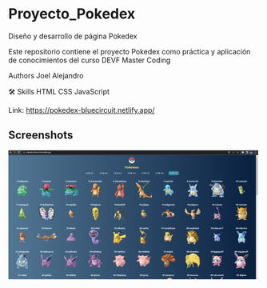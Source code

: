 # Proyecto_Pokedex
Diseño y desarrollo de página Pokedex 

Este repositorio contiene el proyecto Pokedex como práctica y aplicación 
de conocimientos del curso DEVF Master Coding

Authors
Joel Alejandro

🛠 Skills
HTML CSS JavaScript

Link: https://pokedex-bluecircuit.netlify.app/

## Screenshots

<img src="https://github.com/JAHMEX19/Proyecto_Pokedex/blob/main/pokedex.png" width="500px"  >
